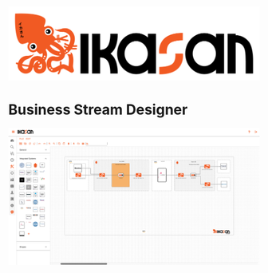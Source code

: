 ![IKASAN](../../developer/docs/quickstart-images/Ikasan-title-transparent.png)

# Business Stream Designer

![Business Stream View](../../developer/docs/quickstart-images/business-stream-designer.png)






